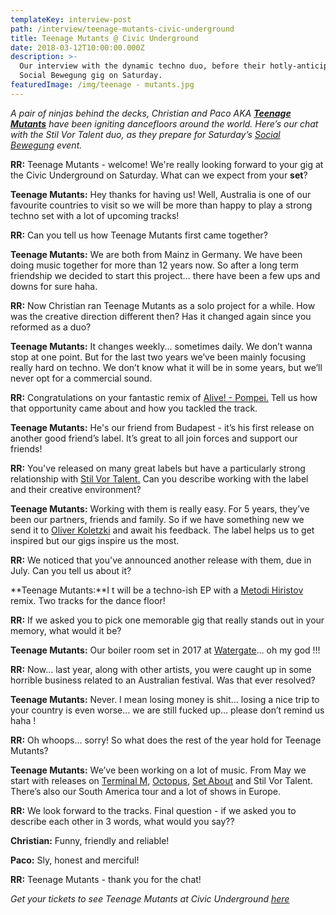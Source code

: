 ```yaml
---
templateKey: interview-post
path: /interview/teenage-mutants-civic-underground
title: Teenage Mutants @ Civic Underground
date: 2018-03-12T10:00:00.000Z
description: >-
  Our interview with the dynamic techno duo, before their hotly-anticipated
  Social Bewegung gig on Saturday.
featuredImage: /img/teenage - mutants.jpg
---
```

_A pair of ninjas behind the decks, Christian and Paco AKA [**Teenage Mutants**](https://www.facebook.com/teenagemutants/) have been igniting dancefloors around the world. Here’s our chat with the Stil Vor Talent duo, as they prepare for Saturday’s [Social Bewegung](https://www.facebook.com/socialbewegung/) event._

**RR:** Teenage Mutants - welcome! We're really looking forward to your gig at the Civic Underground on Saturday. What can we expect from your **set**?

**Teenage Mutants:** Hey thanks for having us! Well, Australia is one of our favourite countries to visit so we will be more than happy to play a strong techno set with a lot of upcoming tracks!

**RR:** Can you tell us how Teenage Mutants first came together?

**Teenage Mutants:** We are both from Mainz in Germany. We have been doing music together for more than 12 years now. So after a long term friendship we decided to start this project... there have been a few ups and downs for sure haha.

**RR:** Now Christian ran Teenage Mutants as a solo project for a while. How was the creative direction different then? Has it changed again since you reformed as a duo?

**Teenage Mutants:** It changes weekly... sometimes daily. We don’t wanna stop at one point. But for the last two years we’ve been mainly focusing really hard on techno. We don’t know what it will be in some years, but we’ll never opt for a commercial sound.

**RR:** Congratulations on your fantastic remix of [Alive! - Pompei.](https://www.beatport.com/track/pompei-teenage-mutants-remix/10211344) Tell us how that opportunity came about and how you tackled the track.

**Teenage Mutants:** He's our friend from Budapest - it’s his first release on another good friend’s label. It’s great to all join forces and support our friends!

**RR:** You've released on many great labels but have a particularly strong relationship with [Stil Vor Talent.](https://www.facebook.com/pg/ravereviewz/notes/) Can you describe working with the label and their creative environment?

**Teenage Mutants:** Working with them is really easy. For 5 years, they’ve been our partners, friends and family. So if we have something new we send it to [Oliver Koletzki](https://www.facebook.com/OliverKoletzki/) and await his feedback. The label helps us to get inspired but our gigs inspire us the most.

**RR:** We noticed that you've announced another release with them, due in July. Can you tell us about it?

**Teenage Mutants:**I t will be a techno-ish EP with a [Metodi Hiristov](https://www.facebook.com/MetodiHristovFanpage/) remix. Two tracks for the dance floor!

**RR:** If we asked you to pick one memorable gig that really stands out in your memory, what would it be?

**Teenage Mutants:** Our boiler room set in 2017 at [Watergate](https://www.facebook.com/watergate.club/)… oh my god !!!

**RR:** Now... last year, along with other artists, you were caught up in some horrible business related to an Australian festival. Was that ever resolved?

**Teenage Mutants:** Never. I mean losing money is shit… losing a nice trip to your country is even worse… we are still fucked up… please don’t remind us haha !

**RR:** Oh whoops... sorry! So what does the rest of the year hold for Teenage Mutants?

**Teenage Mutants:** We’ve been working on a lot of music. From May we start with releases on [Terminal M](https://www.facebook.com/TerminalMRecords/), [Octopus](https://www.facebook.com/OctopusRecordings/), [Set About](https://www.facebook.com/SetAboutMusic/) and Stil Vor Talent. There’s also our South America tour and a lot of shows in Europe.

**RR:** We look forward to the tracks. Final question - if we asked you to describe each other in 3 words, what would you say??

**Christian:** Funny, friendly and reliable!

**Paco:** Sly, honest and merciful!

**RR:** Teenage Mutants - thank you for the chat!

_Get your tickets to see Teenage Mutants at Civic Underground [here](https://www.eventbrite.com.au/e/social-bewegung-ft-teenage-mutants-3hr-set-at-civic-underground-tickets-42393442929?aff=efbeventtix)_
